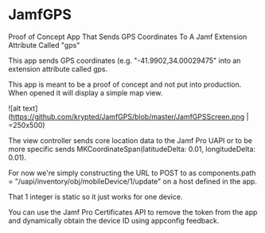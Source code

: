 # JamfGPS
Proof of Concept App That Sends GPS Coordinates To A Jamf Extension Attribute Called "gps"

This app sends GPS coordinates (e.g. "-41.9902,34.00029475" into an extension attribute called gps. 

This app is meant to be a proof of concept and not put into production. When opened it will display a simple map view.

![alt text](https://github.com/krypted/JamfGPS/blob/master/JamfGPSScreen.png | =250x500)

The view controller sends core location data to the Jamf Pro UAPI or to be more specific sends MKCoordinateSpan(latitudeDelta: 0.01, longitudeDelta: 0.01).

For now we're simply constructing the URL to POST to as components.path = "/uapi/inventory/obj/mobileDevice/1/update" on a host defined in the app. 

That 1 integer is static so it just works for one device. 

You can use the Jamf Pro Certificates API to remove the token from the app and dynamically obtain the device ID using appconfig feedback.
